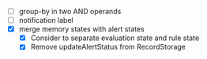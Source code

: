 - [ ] group-by in two AND operands
- [ ] notification label
- [x] merge memory states with alert states
  - [x] Consider to separate evaluation state and rule state
  - [x] Remove updateAlertStatus from RecordStorage
